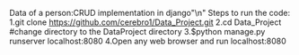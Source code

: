 Data of a person:CRUD implementation in django"\n"
	Steps to run the code:
	1.git clone https://github.com/cerebro1/Data_Project.git
	2.cd Data_Project              #change directory to the DataProject directory
	3.$python manage.py runserver localhost:8080
	4.Open any web browser and run localhost:8080
